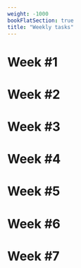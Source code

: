 ```yaml
---
weight: -1000
bookFlatSection: true
title: "Weekly tasks"
---
```


# **Week #1**

# **Week #2**

# **Week #3**

# **Week #4**

# **Week #5**

# **Week #6**

# **Week #7**
